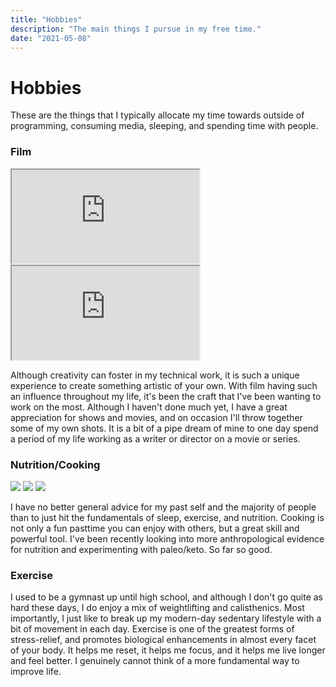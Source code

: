 ```yaml
---
title: "Hobbies"
description: "The main things I pursue in my free time."
date: "2021-05-08"
---
```


# Hobbies

These are the things that I typically allocate my time towards outside
of programming, consuming media, sleeping, and spending time with people.

### Film

<iframe class="hobby-embed" src="https://www.youtube.com/embed/5GuVyhStv6g" allow="fullscreen;"></iframe>
<iframe class="hobby-embed" src="https://www.youtube.com/embed/1SAEJwkoyx0" allow="fullscreen;"></iframe>

Although creativity can foster in my technical work, it is such a unique experience
to create something artistic of your own. With film having such an influence throughout
my life, it's been the craft that I've been wanting to work on the most. Although I
haven't done much yet, I have a great appreciation for shows and movies, and on occasion
I'll throw together some of my own shots. It is a bit of a pipe dream of mine to one day
spend a period of my life working as a writer or director on a movie or series. 

### Nutrition/Cooking

<img class="hobby-img" src="../images/lunch.jpg" />
<img class="hobby-img" src="../images/vegan.jpg" />
<img class="hobby-img" src="../images/breakfast.jpg" />

I have no better general advice for my past self and the majority of people than to
just hit the fundamentals of sleep, exercise, and nutrition. Cooking is not only
a fun pasttime you can enjoy with others, but a great skill and powerful tool.
I've been recently looking into more anthropological evidence for nutrition
and experimenting with paleo/keto. So far so good.

### Exercise

<!-- ![Me benching](../images/bench.png) -->

I used to be a gymnast up until high school, and although I don't go quite as hard these days,
I do enjoy a mix of weightlifting and calisthenics. Most importantly, I just like to break
up my modern-day sedentary lifestyle with a bit of movement in each day. Exercise is one of the greatest forms of
stress-relief, and promotes biological enhancements in almost every facet of your body.
It helps me reset, it helps me focus, and it helps me live longer and feel better.
I genuinely cannot think of a more fundamental way to improve life.